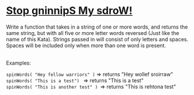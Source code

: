 # [Stop gninnipS My sdroW!](https://www.codewars.com/kata/5264d2b162488dc400000001)
Write a function that takes in a string of one or more words, and returns the same string, but with all five or more letter words reversed (Just like the name of this Kata). Strings passed in will consist of only letters and spaces. Spaces will be included only when more than one word is present.<br/><br/>


Examples:<br/>

```spinWords( "Hey fellow warriors" )``` => returns "Hey wollef sroirraw" <br/>
```spinWords( "This is a test") ``` => returns "This is a test" <br/>
```spinWords( "This is another test" ) ```=> returns "This is rehtona test"
